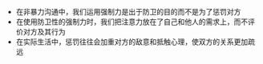 - 在非暴力沟通中，我们运用强制力是出于防卫的目的而不是为了惩罚对方
- 在使用防卫性的强制力时，我们把注意力放在了自己和他人的需求上，而不评价对方及其行为
- 在实际生活中，惩罚往往会加重对方的敌意和抵触心理，使双方的关系更加疏远